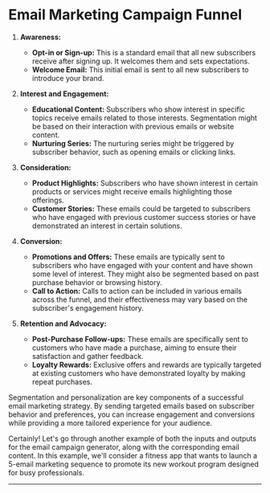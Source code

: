# Email Marketing Campaign Funnel

1. **Awareness:**
   - **Opt-in or Sign-up:** This is a standard email that all new subscribers receive after signing up. It welcomes them and sets expectations.
   - **Welcome Email:** This initial email is sent to all new subscribers to introduce your brand.

2. **Interest and Engagement:**
   - **Educational Content:** Subscribers who show interest in specific topics receive emails related to those interests. Segmentation might be based on their interaction with previous emails or website content.
   - **Nurturing Series:** The nurturing series might be triggered by subscriber behavior, such as opening emails or clicking links.

3. **Consideration:**
   - **Product Highlights:** Subscribers who have shown interest in certain products or services might receive emails highlighting those offerings.
   - **Customer Stories:** These emails could be targeted to subscribers who have engaged with previous customer success stories or have demonstrated an interest in certain solutions.

4. **Conversion:**
   - **Promotions and Offers:** These emails are typically sent to subscribers who have engaged with your content and have shown some level of interest. They might also be segmented based on past purchase behavior or browsing history.
   - **Call to Action:** Calls to action can be included in various emails across the funnel, and their effectiveness may vary based on the subscriber's engagement history.

5. **Retention and Advocacy:**
   - **Post-Purchase Follow-ups:** These emails are specifically sent to customers who have made a purchase, aiming to ensure their satisfaction and gather feedback.
   - **Loyalty Rewards:** Exclusive offers and rewards are typically targeted at existing customers who have demonstrated loyalty by making repeat purchases.

Segmentation and personalization are key components of a successful email marketing strategy. By sending targeted emails based on subscriber behavior and preferences, you can increase engagement and conversions while providing a more tailored experience for your audience.

Certainly! Let's go through another example of both the inputs and outputs for the email campaign generator, along with the corresponding email content. In this example, we'll consider a fitness app that wants to launch a 5-email marketing sequence to promote its new workout program designed for busy professionals.

---

